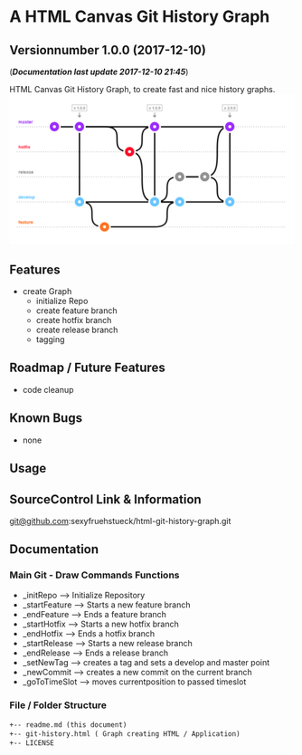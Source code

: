 # A HTML Canvas Git History Graph 
## Versionnumber 1.0.0 (2017-12-10)
(***Documentation last update 2017-12-10 21:45***)  

HTML Canvas Git History Graph, to create fast and nice history graphs.  
![Screenshot of a small git history graph](https://raw.githubusercontent.com/sexyfruehstueck/html-git-history-graph/master/readme/screenshot.png "Screenshot of a small git history graph")

## Features
* create Graph
  * initialize Repo
  * create feature branch
  * create hotfix branch
  * create release branch
  * tagging

## Roadmap / Future Features
* code cleanup

## Known Bugs
* none

## Usage

## SourceControl Link & Information
git@github.com:sexyfruehstueck/html-git-history-graph.git

## Documentation

### Main Git - Draw Commands Functions
* _initRepo      -->  Initialize Repository 
* _startFeature  -->  Starts a new feature branch
* _endFeature    -->  Ends a feature branch
* _startHotfix   -->  Starts a new hotfix branch
* _endHotfix     -->  Ends a hotfix branch
* _startRelease  -->  Starts a new release branch
* _endRelease    -->  Ends a release branch
* _setNewTag     -->  creates a tag and sets a develop and master point
* _newCommit     -->  creates a new commit on the current branch
* _goToTimeSlot  -->  moves currentposition to passed timeslot


### File / Folder Structure

    +-- readme.md (this document)
    +-- git-history.html ( Graph creating HTML / Application)
    +-- LICENSE
